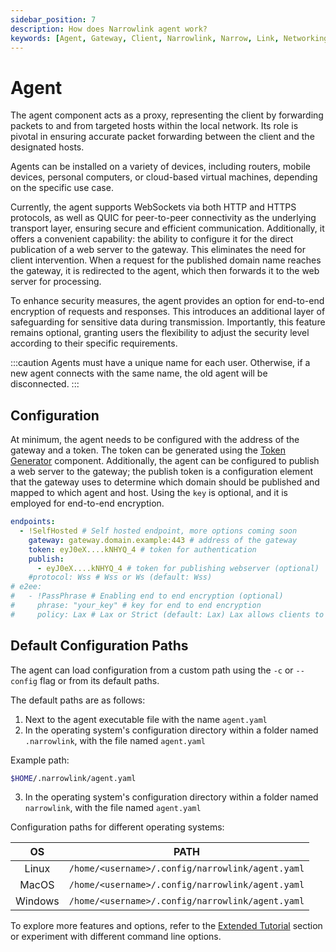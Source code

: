 ```yaml
---
sidebar_position: 7
description: How does Narrowlink agent work?
keywords: [Agent, Gateway, Client, Narrowlink, Narrow, Link, Networking, Internet, Security, Privacy, Open Source, Self-hosted, Tutorial, How-to, Guide, Nat, Firewall, Proxy, Reverse Proxy, Tunnel]
---
```


# Agent
The agent component acts as a proxy, representing the client by forwarding packets to and from targeted hosts within the local network. Its role is pivotal in ensuring accurate packet forwarding between the client and the designated hosts.

Agents can be installed on a variety of devices, including routers, mobile devices, personal computers, or cloud-based virtual machines, depending on the specific use case.

Currently, the agent supports WebSockets via both HTTP and HTTPS protocols, as well as QUIC for peer-to-peer connectivity as the underlying transport layer, ensuring secure and efficient communication. Additionally, it offers a convenient capability: the ability to configure it for the direct publication of a web server to the gateway. This eliminates the need for client intervention. When a request for the published domain name reaches the gateway, it is redirected to the agent, which then forwards it to the web server for processing.

To enhance security measures, the agent provides an option for end-to-end encryption of requests and responses. This introduces an additional layer of safeguarding for sensitive data during transmission. Importantly, this feature remains optional, granting users the flexibility to adjust the security level according to their specific requirements.

:::caution
Agents must have a unique name for each user. Otherwise, if a new agent connects with the same name, the old agent will be disconnected.
:::

## Configuration

At minimum, the agent needs to be configured with the address of the gateway and a token. The token can be generated using the [Token Generator](/docs/token-generator) component. Additionally, the agent can be configured to publish a web server to the gateway; the publish token is a configuration element that the gateway uses to determine which domain should be published and mapped to which agent and host. Using the `key` is optional, and it is employed for end-to-end encryption.

```yaml
endpoints:
  - !SelfHosted # Self hosted endpoint, more options coming soon
    gateway: gateway.domain.example:443 # address of the gateway
    token: eyJ0eX....kNHYQ_4 # token for authentication
    publish:
      - eyJ0eX....kNHYQ_4 # token for publishing webserver (optional)
    #protocol: Wss # Wss or Ws (default: Wss)
# e2ee:
#   - !PassPhrase # Enabling end to end encryption (optional)
#     phrase: "your_key" # key for end to end encryption
#     policy: Lax # Lax or Strict (default: Lax) Lax allows clients to connect without a key, while Strict requires a key
```

## Default Configuration Paths

The agent can load configuration from a custom path using the `-c` or `--config` flag or from its default paths.

The default paths are as follows:

1. Next to the agent executable file with the name `agent.yaml`
2. In the operating system's configuration directory within a folder named `.narrowlink`, with the file named `agent.yaml`

Example path:
```bash
$HOME/.narrowlink/agent.yaml
```
3. In the operating system's configuration directory within a folder named `narrowlink`, with the file named `agent.yaml`

Configuration paths for different operating systems:

| OS | PATH |
|:-:|:-:|
| Linux | `/home/<username>/.config/narrowlink/agent.yaml` |
| MacOS | `/home/<username>/.config/narrowlink/agent.yaml` |
| Windows | `/home/<username>/.config/narrowlink/agent.yaml` |

To explore more features and options, refer to the [Extended Tutorial](/docs/category/extended-tutorial) section or experiment with different command line options.
